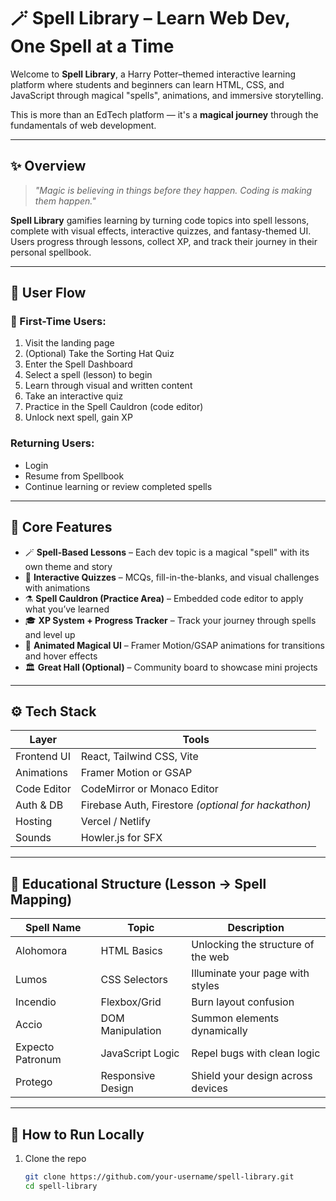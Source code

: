 
# 🪄 Spell Library – Learn Web Dev, One Spell at a Time

Welcome to **Spell Library**, a Harry Potter–themed interactive learning platform where students and beginners can learn HTML, CSS, and JavaScript through magical "spells", animations, and immersive storytelling.

This is more than an EdTech platform — it's a **magical journey** through the fundamentals of web development.

---

## ✨ Overview

> _"Magic is believing in things before they happen. Coding is making them happen."_

**Spell Library** gamifies learning by turning code topics into spell lessons, complete with visual effects, interactive quizzes, and fantasy-themed UI. Users progress through lessons, collect XP, and track their journey in their personal spellbook.

---

## 🧭 User Flow

### 🧙 First-Time Users:
1. Visit the landing page
2. (Optional) Take the Sorting Hat Quiz
3. Enter the Spell Dashboard
4. Select a spell (lesson) to begin
5. Learn through visual and written content
6. Take an interactive quiz
7. Practice in the Spell Cauldron (code editor)
8. Unlock next spell, gain XP

### Returning Users:
- Login
- Resume from Spellbook
- Continue learning or review completed spells

---

## 📖 Core Features

- 🪄 **Spell-Based Lessons** – Each dev topic is a magical "spell" with its own theme and story
- 📜 **Interactive Quizzes** – MCQs, fill-in-the-blanks, and visual challenges with animations
- ⚗️ **Spell Cauldron (Practice Area)** – Embedded code editor to apply what you’ve learned
- 🎓 **XP System + Progress Tracker** – Track your journey through spells and level up
- 🎨 **Animated Magical UI** – Framer Motion/GSAP animations for transitions and hover effects
- 🏛️ **Great Hall (Optional)** – Community board to showcase mini projects

---

## ⚙️ Tech Stack

| Layer         | Tools |
|---------------|-------|
| Frontend UI   | React, Tailwind CSS, Vite |
| Animations    | Framer Motion or GSAP |
| Code Editor   | CodeMirror or Monaco Editor |
| Auth & DB     | Firebase Auth, Firestore *(optional for hackathon)* |
| Hosting       | Vercel / Netlify |
| Sounds        | Howler.js for SFX |

---

## 🔮 Educational Structure (Lesson → Spell Mapping)

| Spell Name       | Topic              | Description                        |
|------------------|--------------------|------------------------------------|
| Alohomora        | HTML Basics        | Unlocking the structure of the web |
| Lumos            | CSS Selectors      | Illuminate your page with styles   |
| Incendio         | Flexbox/Grid       | Burn layout confusion               |
| Accio            | DOM Manipulation   | Summon elements dynamically         |
| Expecto Patronum | JavaScript Logic   | Repel bugs with clean logic         |
| Protego          | Responsive Design  | Shield your design across devices  |

---

## 🚀 How to Run Locally

1. Clone the repo  
   ```bash
   git clone https://github.com/your-username/spell-library.git
   cd spell-library
